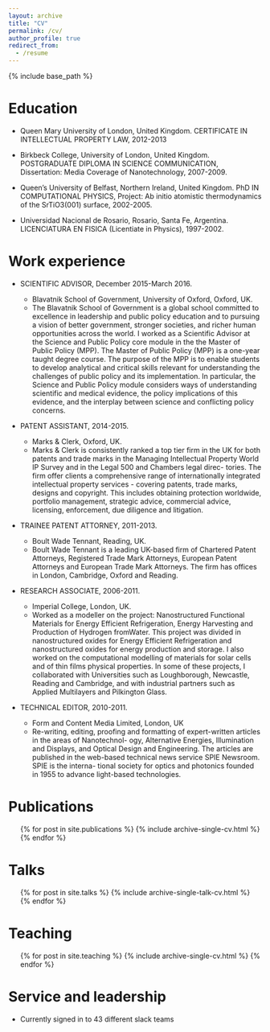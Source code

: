 ```yaml
---
layout: archive
title: "CV"
permalink: /cv/
author_profile: true
redirect_from:
  - /resume
---
```


{% include base_path %}

Education
======
* Queen Mary University of London, United Kingdom.
  CERTIFICATE IN INTELLECTUAL PROPERTY LAW,
  2012-2013
  
* Birkbeck College, University of London, United Kingdom.
  POSTGRADUATE DIPLOMA IN SCIENCE COMMUNICATION, 
  Dissertation: Media Coverage of Nanotechnology, 
  2007-2009.
  
* Queen’s University of Belfast, Northern Ireland, United Kingdom.
  PhD IN COMPUTATIONAL PHYSICS, 
  Project: Ab initio atomistic thermodynamics of the SrTiO3(001) surface, 
  2002-2005.

* Universidad Nacional de Rosario, Rosario, Santa Fe, Argentina.
  LICENCIATURA EN FISICA (Licentiate in Physics), 
  1997-2002. 

Work experience
======
* SCIENTIFIC ADVISOR, December 2015-March 2016.
  * Blavatnik School of Government, University of Oxford, Oxford, UK.
  * The Blavatnik School of Government is a global school committed to excellence in leadership and public policy education   and to pursuing a vision of better government, stronger societies, and richer human opportunities across the world.  I worked as a Scientific Advisor at the Science and Public Policy core module in the the Master of Public Policy (MPP). The Master of Public Policy (MPP) is a one-year taught degree course. The purpose of the MPP is to enable students to develop analytical and critical skills relevant for understanding the challenges of public policy and its implementation. In particular, the Science and Public Policy module considers ways of understanding scientific and medical evidence, the policy implications of this evidence, and the interplay between science and conflicting policy concerns.

* PATENT ASSISTANT, 2014-2015.
  * Marks & Clerk, Oxford, UK.
  * Marks & Clerk is consistently ranked a top tier firm in the UK for both patents and trade marks in the Managing Intellectual Property World IP Survey and in the Legal 500 and Chambers legal direc- tories. The firm offer clients a comprehensive range of internationally integrated intellectual property services - covering patents, trade marks, designs and copyright. This includes obtaining protection worldwide, portfolio management, strategic advice, commercial advice, licensing, enforcement, due diligence and litigation.
  
* TRAINEE PATENT ATTORNEY, 2011-2013. 
  * Boult Wade Tennant, Reading, UK.
  * Boult Wade Tennant is a leading UK-based firm of Chartered Patent Attorneys, Registered Trade Mark Attorneys, European Patent Attorneys and European Trade Mark Attorneys. The firm has offices in London, Cambridge, Oxford and Reading.

* RESEARCH ASSOCIATE, 2006-2011.
  * Imperial College, London, UK.
  * Worked as a modeller on the project: Nanostructured Functional Materials for Energy Efficient Refrigeration, Energy Harvesting and Production of Hydrogen fromWater. This project was divided in nanostructured oxides for Energy Efficient Refrigeration and nanostructured oxides for energy production and storage. I also worked on the computational modelling of materials for solar cells and of thin films physical properties. In some of these projects, I collaborated with Universities such as Loughborough, Newcastle, Reading and Cambridge, and with industrial partners such as Applied Multilayers and Pilkington Glass.
  
* TECHNICAL EDITOR, 2010-2011.
  * Form and Content Media Limited, London, UK
  * Re-writing, editing, proofing and formatting of expert-written articles in the areas of Nanotechnol- ogy, Alternative Energies, Illumination and Displays, and Optical Design and Engineering. The articles are published in the web-based technical news service SPIE Newsroom. SPIE is the interna- tional society for optics and photonics founded in 1955 to advance light-based technologies.
  

Publications
======
  <ul>{% for post in site.publications %}
    {% include archive-single-cv.html %}
  {% endfor %}</ul>
  
Talks
======
  <ul>{% for post in site.talks %}
    {% include archive-single-talk-cv.html %}
  {% endfor %}</ul>
  
Teaching
======
  <ul>{% for post in site.teaching %}
    {% include archive-single-cv.html %}
  {% endfor %}</ul>
  
Service and leadership
======
* Currently signed in to 43 different slack teams
